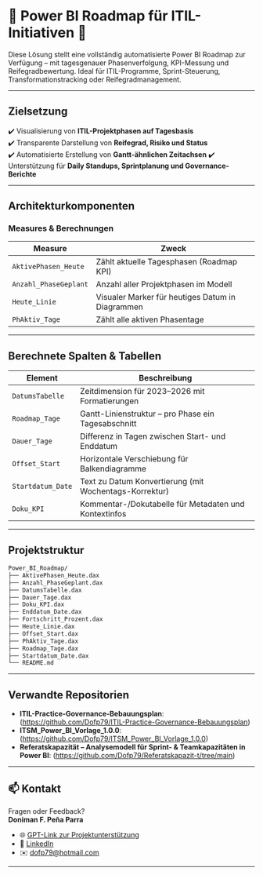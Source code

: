 # 🔷 Power BI Roadmap für ITIL-Initiativen 🔷

Diese Lösung stellt eine vollständig automatisierte Power BI Roadmap zur Verfügung – mit tagesgenauer Phasenverfolgung, KPI-Messung und Reifegradbewertung. Ideal für ITIL-Programme, Sprint-Steuerung, Transformationstracking oder Reifegradmanagement.

---

##  Zielsetzung

✔️ Visualisierung von **ITIL-Projektphasen auf Tagesbasis**  
✔️ Transparente Darstellung von **Reifegrad, Risiko und Status**  
✔️ Automatisierte Erstellung von **Gantt-ähnlichen Zeitachsen** 
✔️ Unterstützung für **Daily Standups, Sprintplanung und Governance-Berichte**

---

##  Architekturkomponenten

### Measures & Berechnungen

| Measure                    | Zweck |
|----------------------------|-------|
| `AktivePhasen_Heute`       | Zählt aktuelle Tagesphasen (Roadmap KPI) |
| `Anzahl_PhaseGeplant`      | Anzahl aller Projektphasen im Modell |
| `Heute_Linie`              | Visualer Marker für heutiges Datum in Diagrammen |
| `PhAktiv_Tage`             | Zählt alle aktiven Phasentage |

---

## Berechnete Spalten & Tabellen

| Element              | Beschreibung |
|----------------------|--------------|
| `DatumsTabelle`      | Zeitdimension für 2023–2026 mit Formatierungen |
| `Roadmap_Tage`       | Gantt-Linienstruktur – pro Phase ein Tagesabschnitt |
| `Dauer_Tage`         | Differenz in Tagen zwischen Start- und Enddatum |
| `Offset_Start`       | Horizontale Verschiebung für Balkendiagramme |
| `Startdatum_Date`    | Text zu Datum Konvertierung (mit Wochentags-Korrektur) |
| `Doku_KPI`           | Kommentar-/Dokutabelle für Metadaten und Kontextinfos |

---

## Projektstruktur

```bash
Power_BI_Roadmap/
├── AktivePhasen_Heute.dax
├── Anzahl_PhaseGeplant.dax
├── DatumsTabelle.dax
├── Dauer_Tage.dax
├── Doku_KPI.dax
├── Enddatum_Date.dax
├── Fortschritt_Prozent.dax
├── Heute_Linie.dax
├── Offset_Start.dax
├── PhAktiv_Tage.dax
├── Roadmap_Tage.dax
├── Startdatum_Date.dax
└── README.md
```
---

##  Verwandte Repositorien

-  **ITIL-Practice-Governance-Bebauungsplan**: (https://github.com/Dofp79/ITIL-Practice-Governance-Bebauungsplan)
-  **ITSM_Power_BI_Vorlage_1.0.0**: (https://github.com/Dofp79/ITSM_Power_BI_Vorlage_1.0.0)
-  **Referatskapazität – Analysemodell für Sprint- & Teamkapazitäten in Power BI**: (https://github.com/Dofp79/Referatskapazit-t/tree/main)

---

## 📫 Kontakt

Fragen oder Feedback?  
**Doniman F. Peña Parra**

- 🌐 [GPT-Link zur Projektunterstützung](https://chatgpt.com/g/g-68150f83fda081919d979c8418039ee5-dashboard-design)  
- 🔗 [LinkedIn](https://www.linkedin.com/in/doniman-francisco-pe%C3%B1a-parra-609263232/)  
- ✉️ [dofp79@hotmail.com](mailto:dofp79@hotmail.com)

---
